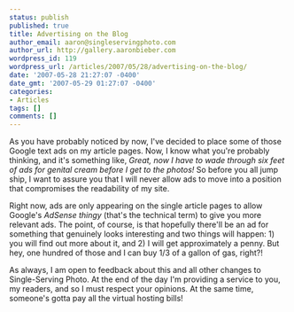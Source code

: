 ```yaml
---
status: publish
published: true
title: Advertising on the Blog
author_email: aaron@singleservingphoto.com
author_url: http://gallery.aaronbieber.com
wordpress_id: 119
wordpress_url: /articles/2007/05/28/advertising-on-the-blog/
date: '2007-05-28 21:27:07 -0400'
date_gmt: '2007-05-29 01:27:07 -0400'
categories:
- Articles
tags: []
comments: []
---
```

As you have probably noticed by now, I've decided to place some of those
Google text ads on my article pages. Now, I know what you're probably
thinking, and it's something like, _Great, now I have to wade through
six feet of ads for genital cream before I get to the photos!_ So
before you all jump ship, I want to assure you that I will never allow
ads to move into a position that compromises the readability of my site.

Right now, ads are only appearing on the single article pages to allow
Google's _AdSense thingy_ (that's the technical term) to give you more
relevant ads. The point, of course, is that hopefully there'll be an ad
for something that genuinely looks interesting and two things will
happen: 1) you will find out more about it, and 2) I will get
approximately a penny. But hey, one hundred of those and I can buy 1/3
of a gallon of gas, right?!

As always, I am open to feedback about this and all other changes to
Single-Serving Photo. At the end of the day I'm providing a service to
you, my readers, and so I must respect your opinions. At the same time,
someone's gotta pay all the virtual hosting bills!
